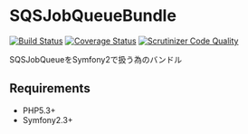 # SQSJobQueueBundle
[![Build Status](https://travis-ci.org/tavii/SQSJobQueueBundle.svg)](https://travis-ci.org/tavii/SQSJobQueueBundle)
[![Coverage Status](https://coveralls.io/repos/tavii/SQSJobQueueBundle/badge.svg?branch=master)](https://coveralls.io/r/tavii/SQSJobQueueBundle?branch=master)
[![Scrutinizer Code Quality](https://scrutinizer-ci.com/g/tavii/SQSJobQueueBundle/badges/quality-score.png?b=master)](https://scrutinizer-ci.com/g/tavii/SQSJobQueueBundle/?branch=master)

SQSJobQueueをSymfony2で扱う為のバンドル


## Requirements

- PHP5.3+
- Symfony2.3+
